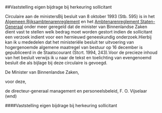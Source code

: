 <meta http-equiv='Content-Type' content='text/html; charset=utf-8' />

##Vaststelling eigen bijdrage bij herkeuring sollicitant

Circulaire aan de ministersBij besluit van 8 oktober 1993 (Stb. 595) is in het [Algemeen Rijksambtenarenreglement](../../../../../../../../AMvB/algemeen/rijksambtenarenreglement/BWBR0001950/README.md) en het [Ambtenarenreglement Staten-Generaal](../../../../../../../../AMvB/ambtenarenreglement/staten-generaal/BWBR0003229/README.md) onder meer geregeld dat de minister van Binnenlandse Zaken dient vast te stellen welk bedrag moet worden gestort indien de sollicitant een verzoek indient voor een hernieuwd geneeskundig onderzoek.Hierbij kan ik u mededelen dat het ministeriële besluit ter uitvoering van hogergenoemde algemene maatregel van bestuur op 16 december is gepubliceerd in de Staatscourant (Stcrt. 1994, 243).Voor de precieze inhoud van het besluit verwijs ik u naar de tekst en toelichting van evengenoemd besluit die als bijlage bij deze circulaire is gevoegd. 

De 
Minister van Binnenlandse Zaken,

voor deze,

de 
directeur-generaal management en personeelsbeleid, 
F. O. Vijselaar (wnd)   

####Vaststelling eigen bijdrage bij herkeuring sollicitant

